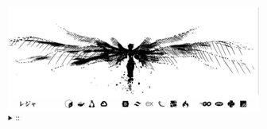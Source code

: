 <img src="./banner.png">
<details><summary> :: </summary>
<!--START_SECTION:waka-->

```
From: 09 August 2024 - To: 14 September 2025

Total Time: 1,855 hrs 4 mins

PHP                        452 hrs 37 mins //////-------------------   22.61 %
Python                     415 hrs 59 mins /////--------------------   20.78 %
Markdown                   222 hrs 6 mins  ///----------------------   11.09 %
Other                      147 hrs 9 mins  //-----------------------   07.35 %
```

<!--END_SECTION:waka-->
</details>
